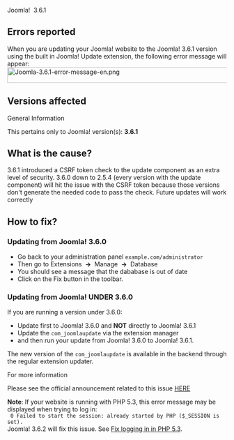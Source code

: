 <!-- Filename: J3.x:Update_fails_with_an_error_message / Display title: Update fails with an error message -->

Joomla!  3.6.1

## Errors reported

When you are updating your Joomla! website to the Joomla! 3.6.1 version
using the built in Joomla! Update extension, the following error message
will appear: <img
src="https://docs.joomla.org/images/9/98/Joomla-3.6.1-error-message-en.png"
decoding="async" data-file-width="782" data-file-height="36" width="782"
height="36" alt="Joomla-3.6.1-error-message-en.png" />

## Versions affected

General Information

This pertains only to Joomla! version(s): **3.6.1**

## What is the cause?

3.6.1 introduced a CSRF token check to the update component as an extra
level of security. 3.6.0 down to 2.5.4 (every version with the update
component) will hit the issue with the CSRF token because those versions
don't generate the needed code to pass the check. Future updates will
work correctly

## How to fix?

### Updating from Joomla! 3.6.0

- Go back to your administration panel `example.com/administrator`
- Then go to Extensions  **→**  Manage  **→**  Database
- You should see a message that the dababase is out of date
- Click on the Fix button in the toolbar.

### Updating from Joomla! UNDER 3.6.0

If you are running a version under 3.6.0:  

- Update first to Joomla! 3.6.0 and **NOT** directly to Joomla! 3.6.1  
- Update the `com_joomlaupdate` via the extension manager  
- and then run your update from Joomla! 3.6.0 to Joomla! 3.6.1.

The new version of the `com_joomlaupdate` is available in the backend
through the regular extension updater.

For more information

Please see the official announcement related to this issue <a
href="https://www.joomla.org/announcements/release-news/5666-the-joomla-3-6-1-update.html"
class="external text" target="_blank" rel="noreferrer noopener">HERE</a>

**Note**: If your website is running with PHP 5.3, this error message
may be displayed when trying to log in:  
` 0 Failed to start the session: already started by PHP ($_SESSION is set).`  
Joomla! 3.6.2 will fix this issue. See
<a href="https://github.com/joomla/joomla-cms/pull/11430"
class="external text" target="_blank"
rel="nofollow noreferrer noopener">Fix logging in in PHP 5.3</a>.
